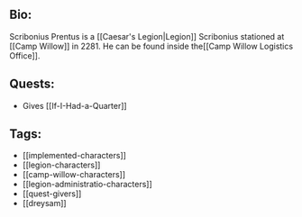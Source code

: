 ## Bio:

Scribonius Prentus is a [[Caesar's Legion|Legion]] Scribonius stationed at [[Camp Willow]] in 2281. He can be found inside the[[Camp Willow Logistics Office]].

## Quests:

- Gives [[If-I-Had-a-Quarter]]

## Tags:

- [[implemented-characters]]
- [[legion-characters]]
- [[camp-willow-characters]]
- [[legion-administratio-characters]]
- [[quest-givers]]
- [[dreysam]]